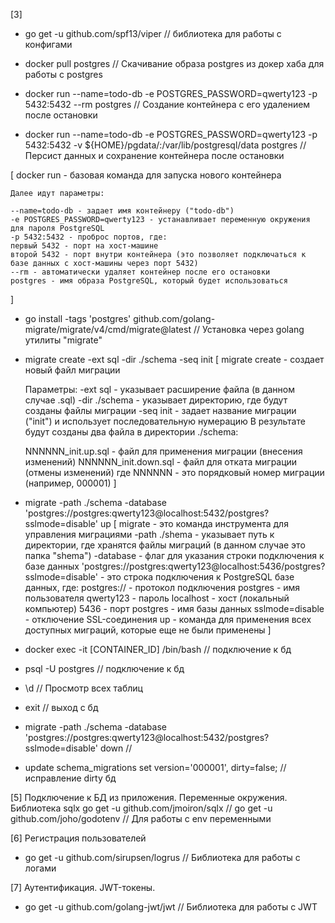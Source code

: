 [3]
- go get -u github.com/spf13/viper // библиотека для работы с конфигами
- docker pull postgres // Скачивание образа postgres из докер хаба для работы с postgres

- docker run --name=todo-db -e POSTGRES_PASSWORD=qwerty123 -p 5432:5432 --rm postgres // Создание контейнера с его удалением после остановки
- docker run --name=todo-db -e POSTGRES_PASSWORD=qwerty123 -p 5432:5432 -v ${HOME}/pgdata/:/var/lib/postgresql/data postgres // Персист данных и сохранение контейнера после остановки 

[
    docker run - базовая команда для запуска нового контейнера

    Далее идут параметры:

    --name=todo-db - задает имя контейнеру ("todo-db")
    -e POSTGRES_PASSWORD=qwerty123 - устанавливает переменную окружения для пароля PostgreSQL
    -p 5432:5432 - проброс портов, где:
    первый 5432 - порт на хост-машине
    второй 5432 - порт внутри контейнера (это позволяет подключаться к базе данных с хост-машины через порт 5432)
    --rm - автоматически удаляет контейнер после его остановки
    postgres - имя образа PostgreSQL, который будет использоваться
]

- go install -tags 'postgres' github.com/golang-migrate/migrate/v4/cmd/migrate@latest // Установка через golang утилиты "migrate"
- migrate create -ext sql -dir ./schema -seq init
[
    migrate create - создает новый файл миграции

    Параметры:
    -ext sql - указывает расширение файла (в данном случае .sql)
    -dir ./schema - указывает директорию, где будут созданы файлы миграции
    -seq init - задает название миграции ("init") и использует последовательную нумерацию
    В результате будут созданы два файла в директории ./schema:

    NNNNNN_init.up.sql - файл для применения миграции (внесения изменений)
    NNNNNN_init.down.sql - файл для отката миграции (отмены изменений)
    где NNNNNN - это порядковый номер миграции (например, 000001)
]

- migrate -path ./schema -database 'postgres://postgres:qwerty123@localhost:5432/postgres?sslmode=disable' up
[
    migrate - это команда инструмента для управления миграциями
    -path ./shema - указывает путь к директории, где хранятся файлы миграций (в данном случае это папка "shema")
    -database - флаг для указания строки подключения к базе данных
    'postgres://postgres:qwerty123@localhost:5436/postgres?sslmode=disable' - это строка подключения к PostgreSQL базе данных, где:
    postgres:// - протокол подключения
    postgres - имя пользователя
    qwerty123 - пароль
    localhost - хост (локальный компьютер)
    5436 - порт
    postgres - имя базы данных
    sslmode=disable - отключение SSL-соединения
    up - команда для применения всех доступных миграций, которые еще не были применены
]

- docker exec -it [CONTAINER_ID] /bin/bash // подключение к бд
- psql -U postgres // подключение к бд
- \d // Просмотр всех таблиц
- exit // выход с бд

- migrate -path ./schema -database 'postgres://postgres:qwerty123@localhost:5432/postgres?sslmode=disable' down // 
- update schema_migrations set version='000001', dirty=false; // исправление dirty бд

[5] Подключение к БД из приложения. Переменные окружения. Библиотека sqlx
go get -u github.com/jmoiron/sqlx // 
go get -u github.com/joho/godotenv // Для работы с env переменными 

[6] Регистрация пользователей
- go get -u github.com/sirupsen/logrus // Библиотека для работы с логами 

[7] Аутентификация. JWT-токены.
- go get -u github.com/golang-jwt/jwt // Библиотека для работы с JWT 

